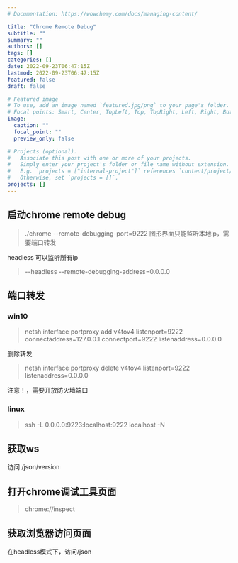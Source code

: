 ```yaml
---
# Documentation: https://wowchemy.com/docs/managing-content/

title: "Chrome Remote Debug"
subtitle: ""
summary: ""
authors: []
tags: []
categories: []
date: 2022-09-23T06:47:15Z
lastmod: 2022-09-23T06:47:15Z
featured: false
draft: false

# Featured image
# To use, add an image named `featured.jpg/png` to your page's folder.
# Focal points: Smart, Center, TopLeft, Top, TopRight, Left, Right, BottomLeft, Bottom, BottomRight.
image:
  caption: ""
  focal_point: ""
  preview_only: false

# Projects (optional).
#   Associate this post with one or more of your projects.
#   Simply enter your project's folder or file name without extension.
#   E.g. `projects = ["internal-project"]` references `content/project/deep-learning/index.md`.
#   Otherwise, set `projects = []`.
projects: []
---
```


## 启动chrome  remote debug

> ./chrome --remote-debugging-port=9222
图形界面只能监听本地ip，需要端口转发

headless 可以监听所有ip
> --headless --remote-debugging-address=0.0.0.0

## 端口转发

### win10

> netsh interface portproxy add v4tov4 listenport=9222 connectaddress=127.0.0.1 connectport=9222 listenaddress=0.0.0.0

删除转发

> netsh interface portproxy delete v4tov4 listenport=9222 listenaddress=0.0.0.0

注意！，需要开放防火墙端口

### linux

> ssh -L 0.0.0.0:9223:localhost:9222 localhost -N

## 获取ws

访问 /json/version

## 打开chrome调试工具页面

> chrome://inspect

## 获取浏览器访问页面

在headless模式下，访问/json
 